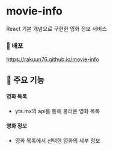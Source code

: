 # movie-info

React 기본 개념으로 구현한 영화 정보 서비스

### 🚀 배포

https://rakuun76.github.io/movie-info

## 📌 주요 기능

#### 영화 목록

- yts.mx의 api를 통해 불러온 영화 목록

#### 영화 정보

- 영화 목록에서 선택한 영화의 세부 정보
